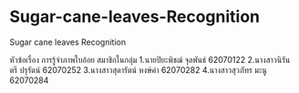 # Sugar-cane-leaves-Recognition
Sugar cane leaves Recognition

หัวข้อเรื่อง การรู้จำภาพใบอ้อย
สมาชิกในกลุ่ม
1.นายปิยะพิชฌ์  จุลพันธ์ 62070122
2.นางสาวนิรันตรี  ปรุรัตน์ 62070252
3.นางสาวสุดารัตน์ หงษ์คำ 62070282
4.นางสาวสุวภัทร มะนู   62070284